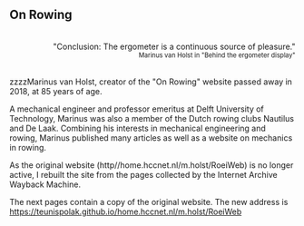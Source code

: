 ## On Rowing ##

<br/>

<div style="text-align: right">
  "Conclusion: The ergometer is a continuous source of pleasure."</div>

<div style="text-align: right; font-size: 0.8em">  
  Marinus van Holst in "Behind the ergometer display"</div>

<br/>  

zzzzMarinus van Holst, creator of the "On Rowing" website passed away in 2018, at 85 years of age.

A mechanical engineer and professor emeritus at Delft University of Technology, Marinus was also a member of the Dutch rowing clubs Nautilus and De Laak. Combining his interests in mechanical engineering and rowing, Marinus published many articles as well as a website on mechanics in rowing. 

As the original website (http//home.hccnet.nl/m.holst/RoeiWeb) is no longer active, I rebuilt the site from the pages collected by the Internet Archive Wayback Machine.

The next pages contain a copy of the original website. The new address is https://teunispolak.github.io/home.hccnet.nl/m.holst/RoeiWeb

